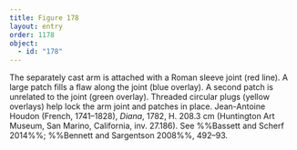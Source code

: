 ```yaml
---
title: Figure 178
layout: entry
order: 1178
object:
  - id: "178"
---
```


The separately cast arm is attached with a Roman sleeve joint (red line). A large patch fills a flaw along the joint (blue overlay). A second patch is unrelated to the joint (green overlay). Threaded circular plugs (yellow overlays) help lock the arm joint and patches in place. Jean-Antoine Houdon (French, 1741–1828), *Diana*, 1782, H. 208.3 cm (Huntington Art Museum, San Marino, California, inv. 27.186). See %%Bassett and Scherf 2014%%; %%Bennett and Sargentson 2008%%, 492–93.

